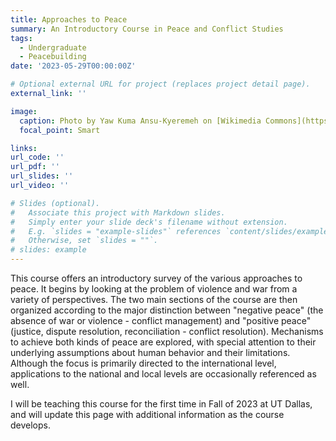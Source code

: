 ```yaml
---
title: Approaches to Peace
summary: An Introductory Course in Peace and Conflict Studies
tags:
  - Undergraduate
  - Peacebuilding
date: '2023-05-29T00:00:00Z'

# Optional external URL for project (replaces project detail page).
external_link: ''

image:
  caption: Photo by Yaw Kuma Ansu-Kyeremeh on [Wikimedia Commons](https://commons.wikimedia.org/wiki/File:A_picture_with_the_word_Peace_grafted_into_beach_sand.jpg)
  focal_point: Smart

links:
url_code: ''
url_pdf: ''
url_slides: ''
url_video: ''

# Slides (optional).
#   Associate this project with Markdown slides.
#   Simply enter your slide deck's filename without extension.
#   E.g. `slides = "example-slides"` references `content/slides/example-slides.md`.
#   Otherwise, set `slides = ""`.
# slides: example
---
```


This course offers an introductory survey of the various approaches to peace. It begins by looking at the problem of violence and war from a variety of perspectives. The two main sections of the course are then organized according to the major distinction between "negative peace" (the absence of war or violence - conflict management) and "positive peace" (justice, dispute resolution, reconciliation - conflict resolution). Mechanisms to achieve both kinds of peace are explored, with special attention to their underlying assumptions about human behavior and their limitations. Although the focus is primarily directed to the international level, applications to the national and local levels are occasionally referenced as well.

I will be teaching this course for the first time in Fall of 2023 at UT Dallas, and will update this page with additional information as the course develops.
